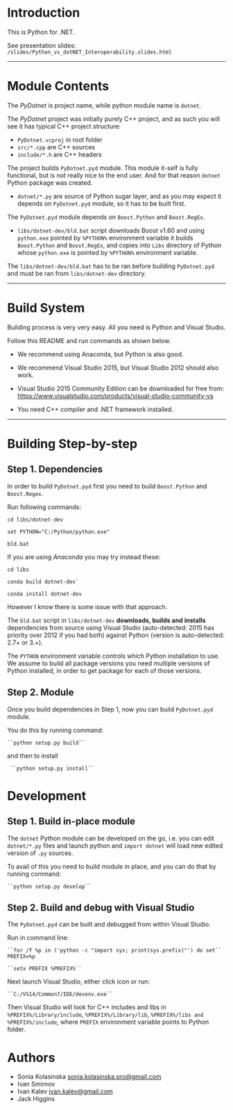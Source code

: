 Introduction
============

This is Python for .NET.

See presentation slides: ``/slides/Python_vs_dotNET_Interoperability.slides.html``

---------------------------

Module Contents
===============

The *PyDotnet* is project name, while python module name is ``dotnet``.

The *PyDotnet* project was initially purely C++ project, and as such you will see it has typical C++ project structure:

* ``PyDotnet.vcproj`` in root folder
* ``src/*.cpp`` are C++ sources
* ``include/*.h`` are C++ headers

The project builds ``PyDotnet.pyd`` module. This module it-self is fully functional, but is not really nice to the end user. And for that reason ``dotnet`` Python package was created. 

* ``dotnet/*.py`` are source of Python sugar layer, and as you may expect it depends on ``PyDotnet.pyd`` module, so it has to be built first.

The ``PyDotnet.pyd`` module depends on ``Boost.Python`` and ``Boost.RegEx``. 

* ``libs/dotnet-dev/bld.bat`` script downloads Boost v1.60 and using ``python.exe`` pointed by ``%PYTHON%`` environment variable it builds ``Boost.Python`` and ``Boost.RegEx``, and copies into ``Libs`` directory of Python whose ``python.exe`` is pointed by ``%PYTHON%`` environment variable.

The ``libs/dotnet-dev/bld.bat`` has to be ran before building ``PyDotnet.pyd`` and must be ran from ``libs/dotnet-dev`` directory.

---------------------------

Build System
============

Building process is very very easy. All you need is Python and Visual Studio.

Follow this README and run commands as shown below.

* We recommend using Anaconda, but Python is also good.

* We recommend Visual Studio 2015, but Visual Studio 2012 should also work.

* Visual Studio 2015 Community Edition can be downloaded for free from: 
    https://www.visualstudio.com/products/visual-studio-community-vs

* You need C++ compiler and .NET framework installed.

---------------------------

Building Step-by-step
=====================

Step 1. Dependencies
--------------------

In order to build ``PyDotnet.pyd`` first you need to build ``Boost.Python`` and ``Boost.Regex``.

Run following commands:

    cd libs/dotnet-dev

    set PYTHON="C:/Python/python.exe"

    bld.bat

If you are using *Anaconda* you may try instead these:

    cd libs

    conda build dotnet-dev`

    conda install dotnet-dev

However I know there is some issue with that approach.

The ``bld.bat`` script in ``libs/dotnet-dev`` **downloads, builds and installs** dependencies from source using Visual Studio (auto-detected: 2015 has priority over 2012 if you had both) against Python (version is auto-detected: 2.7+ or 3.+).

The ``PYTHON`` environment variable controls which Python installation to use. We assume to build all package versions you need multiple versions of Python installed, in order to get package for each of those versions.



Step 2. Module
--------------

Once you build dependencies in Step 1, now you can build ``PyDotnet.pyd`` module.

You do this by running command:

    ``python setup.py build``

and then to install

     ``python setup.py install``


Development
===========

Step 1. Build in-place module
-----------------------------

The ``dotnet`` Python module can be developed on the go, i.e. you can edit ``dotnet/*.py`` files and launch python and ``import dotnet`` will load new edited version of ``.py`` sources.

To avail of this you need to build module in place, and you can do that by running command:

    ``python setup.py develop``


Step 2. Build and debug with Visual Studio
------------------------------------------

The ``PyDotnet.pyd`` can be built and debugged from within Visual Studio.

Run in command line:

    ``for /f %p in ('python -c "import sys; print(sys.prefix)"') do set`` PREFIX=%p

    ``setx PREFIX %PREFIX%``

Next launch Visual Studio, either click icon or run:

    ``C:/VS14/Common7/IDE/devenv.exe``

Then Visual Studio will look for C++ includes and libs in ``%PREFIX%/Library/include``, ``%PREFIX%/Library/lib``, ``%PREFIX%/libs and %PREFIX%/include``, where ``PREFIX`` environment variable points to Python folder.


Authors
=======

* Sonia Kolasinska <sonia.kolasinska.pro@gmail.com>
* Ivan Smirnov
* Ivan Kalev <ivan.kalev@gmail.com>
* Jack Higgins
